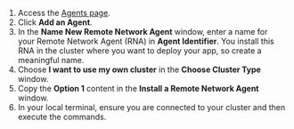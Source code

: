 1. Access the [Agents page](https://console.cloud.armory.io/configuration/agents).
1. Click **Add an Agent**.
1. In the **Name New Remote Network Agent** window, enter a name for your Remote Network Agent (RNA) in **Agent Identifier**. You install this RNA in the cluster where you want to deploy your app, so create a meaningful name.
1. Choose **I want to use my own cluster** in the **Choose Cluster Type** window.
1. Copy the **Option 1** content in the **Install a Remote Network Agent** window.
1. In your local terminal, ensure you are connected to your cluster and then execute the commands. 